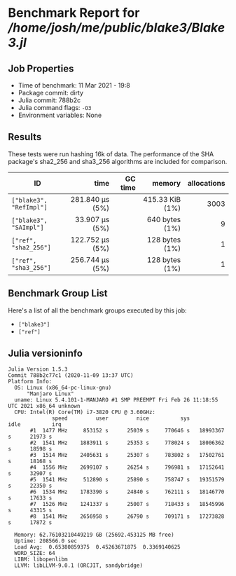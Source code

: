 # Benchmark Report for */home/josh/me/public/blake3/Blake3.jl*

## Job Properties
* Time of benchmark: 11 Mar 2021 - 19:8
* Package commit: dirty
* Julia commit: 788b2c
* Julia command flags: `-O3`
* Environment variables: None

## Results
These tests were run hashing 16k of data.  The performance of the SHA package's sha2_256 and sha3_256 algorithms are included for comparison.

| ID                      | time            | GC time | memory          | allocations |
|-------------------------|----------------:|--------:|----------------:|------------:|
| `["blake3", "RefImpl"]` | 281.840 μs (5%) |         | 415.33 KiB (1%) |        3003 |
| `["blake3", "SAImpl"]`  |  33.907 μs (5%) |         |  640 bytes (1%) |           9 |
| `["ref", "sha2_256"]`   | 122.752 μs (5%) |         |  128 bytes (1%) |           1 |
| `["ref", "sha3_256"]`   | 256.744 μs (5%) |         |  128 bytes (1%) |           1 |

## Benchmark Group List
Here's a list of all the benchmark groups executed by this job:

- `["blake3"]`
- `["ref"]`

## Julia versioninfo
```
Julia Version 1.5.3
Commit 788b2c77c1 (2020-11-09 13:37 UTC)
Platform Info:
  OS: Linux (x86_64-pc-linux-gnu)
      "Manjaro Linux"
  uname: Linux 5.4.101-1-MANJARO #1 SMP PREEMPT Fri Feb 26 11:18:55 UTC 2021 x86_64 unknown
  CPU: Intel(R) Core(TM) i7-3820 CPU @ 3.60GHz: 
              speed         user         nice          sys         idle          irq
       #1  1477 MHz     853152 s      25039 s     770646 s   18993367 s      21973 s
       #2  1541 MHz    1883911 s      25353 s     778024 s   18006362 s      18598 s
       #3  1514 MHz    2405631 s      25307 s     783802 s   17502761 s      18168 s
       #4  1556 MHz    2699107 s      26254 s     796981 s   17152641 s      32907 s
       #5  1541 MHz     512890 s      25890 s     758747 s   19351579 s      22350 s
       #6  1534 MHz    1783390 s      24840 s     762111 s   18146770 s      17633 s
       #7  1526 MHz    1241337 s      25007 s     718433 s   18545996 s      43315 s
       #8  1541 MHz    2656958 s      26790 s     709171 s   17273828 s      17872 s
       
  Memory: 62.76103210449219 GB (25692.453125 MB free)
  Uptime: 208566.0 sec
  Load Avg:  0.65380859375  0.45263671875  0.3369140625
  WORD_SIZE: 64
  LIBM: libopenlibm
  LLVM: libLLVM-9.0.1 (ORCJIT, sandybridge)
```
